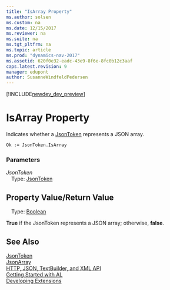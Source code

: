 ```yaml
---
title: "IsArray Property"
ms.author: solsen
ms.custom: na
ms.date: 12/15/2017
ms.reviewer: na
ms.suite: na
ms.tgt_pltfrm: na
ms.topic: article
ms.prod: "dynamics-nav-2017"
ms.assetid: 620f0e32-eadc-43e9-8f6e-8fc0b12c3aaf
caps.latest.revision: 9
manager: edupont
author: SusanneWindfeldPedersen
---
```


[!INCLUDE[newdev_dev_preview](../includes/newdev_dev_preview.md)]

# IsArray Property
Indicates whether a [JsonToken](jsontoken-class.md) represents a JSON array.

```
Ok := JsonToken.IsArray
```

### Parameters
*JsonToken*  
&emsp;Type: [JsonToken](jsontoken-class.md)

## Property Value/Return Value
&emsp;Type: [Boolean](/datatypes/devenv-boolean-data-type.md)

**True** if the JsonToken represents a JSON array; otherwise, **false**.

## See Also
[JsonToken](jsontoken-class.md)  
[JsonArray](jsonarray-class.md)  
[HTTP, JSON, TextBuilder, and XML API](../devenv-restapi-overview.md)  
[Getting Started with AL](../devenv-get-started.md)  
[Developing Extensions](../devenv-dev-overview.md)
